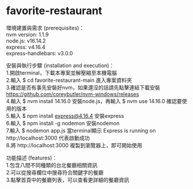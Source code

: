# favorite-restaurant
環境建置與需求 (prerequisites)：  
nvm version: 1.1.9  
node.js: v16.14.2  
express: v4.16.4  
express-handlebars: v3.0.0  

安裝與執行步驟 (installation and execution)：  
1.開啟terminal，下載本專案並解壓縮至本機電腦  
2.輸入 $ cd favorite-restaurant-main 進入專案資料夾  
3.確認是否有事先安裝好nvm，如果還沒的話請先點擊連結下載安裝 https://github.com/coreybutler/nvm-windows/releases  
4.輸入 $ nvm install 14.16.0 安裝node.js，再輸入 $ nvm use 14.16.0 確認要使用的版本  
5.輸入 $ npm install express@4.16.4 安裝express  
6.輸入 $ npm install -g nodemon 安裝nodemon  
7.輸入 $ nodemon app.js 當terminal顯示 Express is running on http://localhost:3000 代表啟動成功  
8.將 http://localhost:3000 複製到瀏覽器上，即可開始使用  

功能描述 (features)：  
1.包含八間不同種類的台北餐廳相關資訊  
2.可以從搜尋欄位中搜尋符合關鍵字的餐廳  
3.點擊首頁中的餐廳列表，可以查看更詳細的餐廳資訊  
